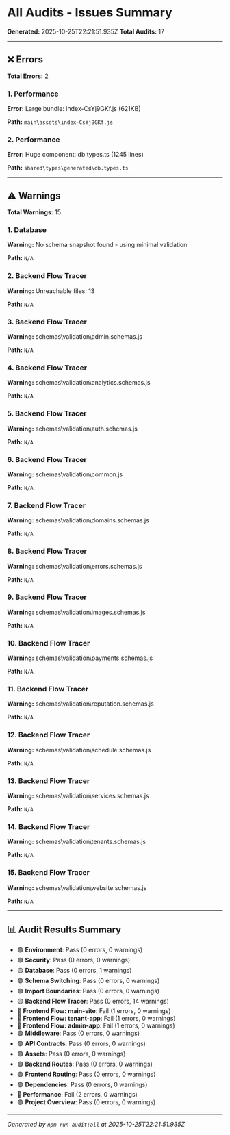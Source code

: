 # All Audits - Issues Summary

**Generated:** 2025-10-25T22:21:51.935Z
**Total Audits:** 17

---

## ❌ Errors

**Total Errors:** 2

### 1. Performance

**Error:** Large bundle: index-CsYj9GKf.js (621KB)

**Path:** `main\assets\index-CsYj9GKf.js`

### 2. Performance

**Error:** Huge component: db.types.ts (1245 lines)

**Path:** `shared\types\generated\db.types.ts`

---

## ⚠️  Warnings

**Total Warnings:** 15

### 1. Database

**Warning:** No schema snapshot found - using minimal validation

**Path:** `N/A`

### 2. Backend Flow Tracer

**Warning:** Unreachable files: 13

**Path:** `N/A`

### 3. Backend Flow Tracer

**Warning:**   schemas\validation\admin.schemas.js

**Path:** `N/A`

### 4. Backend Flow Tracer

**Warning:**   schemas\validation\analytics.schemas.js

**Path:** `N/A`

### 5. Backend Flow Tracer

**Warning:**   schemas\validation\auth.schemas.js

**Path:** `N/A`

### 6. Backend Flow Tracer

**Warning:**   schemas\validation\common.js

**Path:** `N/A`

### 7. Backend Flow Tracer

**Warning:**   schemas\validation\domains.schemas.js

**Path:** `N/A`

### 8. Backend Flow Tracer

**Warning:**   schemas\validation\errors.schemas.js

**Path:** `N/A`

### 9. Backend Flow Tracer

**Warning:**   schemas\validation\images.schemas.js

**Path:** `N/A`

### 10. Backend Flow Tracer

**Warning:**   schemas\validation\payments.schemas.js

**Path:** `N/A`

### 11. Backend Flow Tracer

**Warning:**   schemas\validation\reputation.schemas.js

**Path:** `N/A`

### 12. Backend Flow Tracer

**Warning:**   schemas\validation\schedule.schemas.js

**Path:** `N/A`

### 13. Backend Flow Tracer

**Warning:**   schemas\validation\services.schemas.js

**Path:** `N/A`

### 14. Backend Flow Tracer

**Warning:**   schemas\validation\tenants.schemas.js

**Path:** `N/A`

### 15. Backend Flow Tracer

**Warning:**   schemas\validation\website.schemas.js

**Path:** `N/A`

---

## 📊 Audit Results Summary

- 🟢 **Environment**: Pass (0 errors, 0 warnings)
- 🟢 **Security**: Pass (0 errors, 0 warnings)
- 🟡 **Database**: Pass (0 errors, 1 warnings)
- 🟢 **Schema Switching**: Pass (0 errors, 0 warnings)
- 🟢 **Import Boundaries**: Pass (0 errors, 0 warnings)
- 🟡 **Backend Flow Tracer**: Pass (0 errors, 14 warnings)
- 🔴 **Frontend Flow: main-site**: Fail (1 errors, 0 warnings)
- 🔴 **Frontend Flow: tenant-app**: Fail (1 errors, 0 warnings)
- 🔴 **Frontend Flow: admin-app**: Fail (1 errors, 0 warnings)
- 🟢 **Middleware**: Pass (0 errors, 0 warnings)
- 🟢 **API Contracts**: Pass (0 errors, 0 warnings)
- 🟢 **Assets**: Pass (0 errors, 0 warnings)
- 🟢 **Backend Routes**: Pass (0 errors, 0 warnings)
- 🟢 **Frontend Routing**: Pass (0 errors, 0 warnings)
- 🟢 **Dependencies**: Pass (0 errors, 0 warnings)
- 🔴 **Performance**: Fail (2 errors, 0 warnings)
- 🟢 **Project Overview**: Pass (0 errors, 0 warnings)

---

_Generated by `npm run audit:all` at 2025-10-25T22:21:51.935Z_